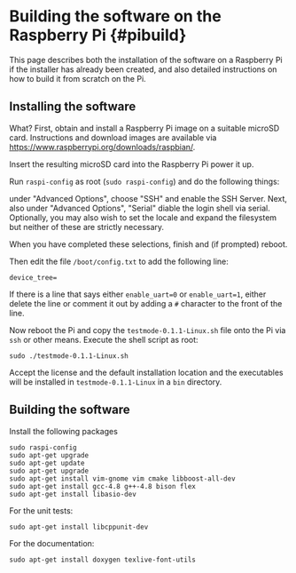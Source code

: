 # Building the software on the Raspberry Pi  {#pibuild}
This page describes both the installation of the software on a Raspberry Pi if the installer has already been created, and also detailed instructions on how to build it from scratch on the Pi.

## Installing the software 

What?
First, obtain and install a Raspberry Pi image on a suitable microSD card.  Instructions and download images are available via <https://www.raspberrypi.org/downloads/raspbian/>.  

Insert the resulting microSD card into the Raspberry Pi power it up.  

Run `raspi-config` as root (`sudo raspi-config`) and do the following things:

under "Advanced Options", choose "SSH" and enable the SSH Server.  Next, also under "Advanced Options", "Serial" diable the login shell via serial.  Optionally, you may also wish to set the locale and expand the filesystem but neither of these are strictly necessary.

When you have completed these selections, finish and (if prompted) reboot.

Then edit the file `/boot/config.txt` to add the following line:


    device_tree=

If there is a line that says either `enable_uart=0` or `enable_uart=1`, either delete the line or comment it out by adding a `#` character to the front of the line.

Now reboot the Pi and copy the `testmode-0.1.1-Linux.sh` file onto the Pi via `ssh` or other means. Execute the shell script as root:

    sudo ./testmode-0.1.1-Linux.sh

Accept the license and the default installation location and the executables will be installed in `testmode-0.1.1-Linux` in a `bin` directory.

## Building the software 

Install the following packages

    sudo raspi-config
    sudo apt-get upgrade
    sudo apt-get update
    sudo apt-get upgrade
    sudo apt-get install vim-gnome vim cmake libboost-all-dev
    sudo apt-get install gcc-4.8 g++-4.8 bison flex
    sudo apt-get install libasio-dev 
    
For the unit tests:

    sudo apt-get install libcppunit-dev 

For the documentation:

    sudo apt-get install doxygen texlive-font-utils

